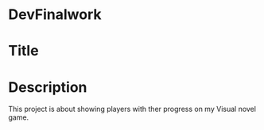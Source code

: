 # DevFinalwork

#   Title

#   Description

This project is about showing players with ther progress on my Visual novel game.